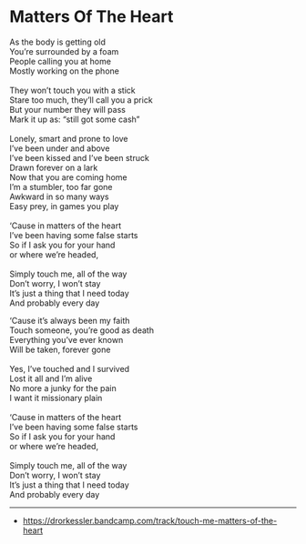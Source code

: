 # Matters Of The Heart

As the body is getting old\
You’re surrounded by a foam\
People calling you at home\
Mostly working on the phone\
\
They won’t touch you with a stick\
Stare too much, they’ll call you a prick\
But your number they will pass\
Mark it up as: “still got some cash”\
\
Lonely, smart and prone to love\
I’ve been under and above\
I’ve been kissed and I’ve been struck\
Drawn forever on a lark\
Now that you are coming home\
I’m a stumbler, too far gone\
Awkward in so many ways\
Easy prey, in games you play\
\
‘Cause in matters of the heart\
I’ve been having some false starts\
So if I ask you for your hand\
or where we’re headed,\
\
Simply touch me, all of the way\
Don’t worry, I won’t stay\
It’s just a thing that I need today\
And probably every day 

‘Cause it’s always been my faith\
Touch someone, you’re good as death\
Everything you’ve ever known\
Will be taken, forever gone\
\
Yes, I’ve touched and I survived\
Lost it all and I’m alive\
No more a junky for the pain\
I want it missionary plain\
\
‘Cause in matters of the heart\
I’ve been having some false starts\
So if I ask you for your hand\
or where we’re headed,\
\
Simply touch me, all of the way\
Don’t worry, I won’t stay\
It’s just a thing that I need today\
And probably every day

---
- https://drorkessler.bandcamp.com/track/touch-me-matters-of-the-heart
